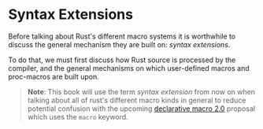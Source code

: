 # Syntax Extensions

Before talking about Rust's different macro systems it is worthwhile to discuss the general mechanism they are built on: *syntax extensions*.

To do that, we must first discuss how Rust source is processed by the compiler, and the general mechanisms on which user-defined macros and proc-macros are built upon.

> **Note**: This book will use the term *syntax extension* from now on when talking about all of rust's different macro kinds in general to reduce potential confusion with the upcoming [declarative macro 2.0](https://github.com/rust-lang/rust/issues/39412) proposal which uses the `macro` keyword.
